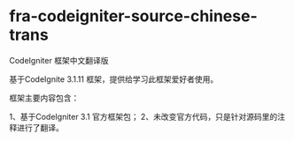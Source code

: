 # fra-codeigniter-source-chinese-trans

CodeIgniter 框架中文翻译版

基于CodeIgnite 3.1.11 框架，提供给学习此框架爱好者使用。

框架主要内容包含：

1、基于CodeIgniter 3.1 官方框架包；
2、未改变官方代码，只是针对源码里的注释进行了翻译。
